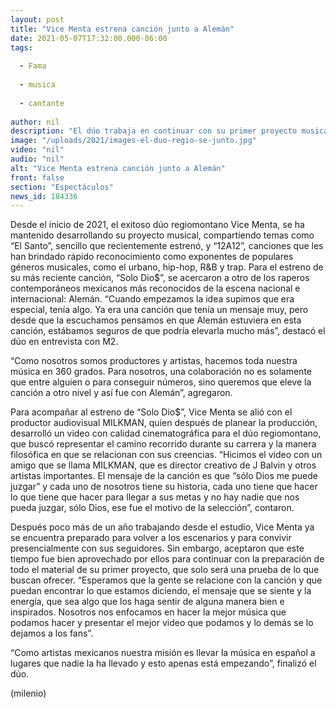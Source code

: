 ```yaml
---
layout: post
title: "Vice Menta estrena canción junto a Alemán"
date: 2021-05-07T17:32:00.000-06:00
tags:
  
  - Fama
  
  - musica
  
  - cantante
  
author: nil
description: "El dúo trabaja en continuar con su primer proyecto musical."
image: "/uploads/2021/images-el-duo-regio-se-junto.jpg"
video: "nil"
audio: "nil"
alt: "Vice Menta estrena canción junto a Alemán"
front: false
section: "Espectáculos"
news_id: 184336
---
```


Desde el inicio de 2021, el exitoso dúo regiomontano Vice Menta, se ha mantenido desarrollando su proyecto musical, compartiendo temas como “El Santo”, sencillo que recientemente estrenó, y “12A12”, canciones que les han brindado rápido reconocimiento como exponentes de populares géneros musicales, como el urbano, hip-hop, R&B y trap. Para el estreno de su más reciente canción, “Solo Dio$”, se acercaron a otro de los raperos contemporáneos mexicanos más reconocidos de la escena nacional e internacional: Alemán. “Cuando empezamos la idea supimos que era especial, tenía algo. Ya era una canción que tenía un mensaje muy, pero desde que la escuchamos pensamos en que Alemán estuviera en esta canción, estábamos seguros de que podría elevarla mucho más”, destacó el dúo en entrevista con M2. 

“Como nosotros somos productores y artistas, hacemos toda nuestra música en 360 grados. Para nosotros, una colaboración no es solamente que entre alguien o para conseguir números, sino queremos que eleve la canción a otro nivel y así fue con Alemán”, agregaron. 

Para acompañar al estreno de “Solo Dio$”, Vice Menta se alió con el productor audiovisual MILKMAN, quien después de planear la producción, desarrolló un video con calidad cinematográfica para el dúo regiomontano, que buscó representar el camino recorrido durante su carrera y la manera filosófica en que se relacionan con sus creencias. “Hicimos el video con un amigo que se llama MILKMAN, que es director creativo de J Balvin y otros artistas importantes. El mensaje de la canción es que “sólo Dios me puede juzgar” y cada uno de nosotros tiene su historia, cada uno tiene que hacer lo que tiene que hacer para llegar a sus metas y no hay nadie que nos pueda juzgar, sólo Dios, ese fue el motivo de la selección”, contaron. 

Después poco más de un año trabajando desde el estudio, Vice Menta ya se encuentra preparado para volver a los escenarios y para convivir presencialmente con sus seguidores. Sin embargo, aceptaron que este tiempo fue bien aprovechado por ellos para continuar con la preparación de todo el material de su primer proyecto, que solo será una prueba de lo que buscan ofrecer. “Esperamos que la gente se relacione con la canción y que puedan encontrar lo que estamos diciendo, el mensaje que se siente y la energía, que sea algo que los haga sentir de alguna manera bien e inspirados. Nosotros nos enfocamos en hacer la mejor música que podamos hacer y presentar el mejor video que podamos y lo demás se lo dejamos a los fans”. 

“Como artistas mexicanos nuestra misión es llevar la música en español a lugares que nadie la ha llevado y esto apenas está empezando”, finalizó el dúo. 

(milenio)